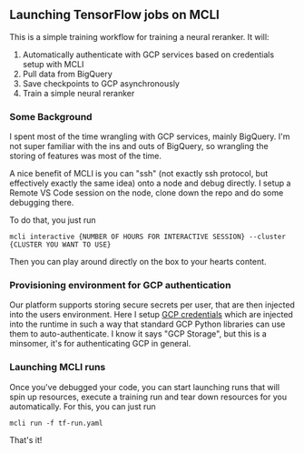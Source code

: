 ## Launching TensorFlow jobs on MCLI

This is a simple training workflow for training a neural reranker. It will:
1. Automatically authenticate with GCP services based on credentials setup with MCLI
2. Pull data from BigQuery
3. Save checkpoints to GCP asynchronously
4. Train a simple neural reranker

### Some Background
I spent most of the time wrangling with GCP services, mainly BigQuery. I'm not super familiar with the ins and outs of BigQuery, so wrangling the storing of features was most of the time.

A nice benefit of MCLI is you can "ssh" (not exactly ssh protocol, but effectively exactly the same idea) onto a node and debug directly. I setup a Remote VS Code session on the node, clone down the repo and do some debugging there.

To do that, you just run 
```
mcli interactive {NUMBER OF HOURS FOR INTERACTIVE SESSION} --cluster {CLUSTER YOU WANT TO USE}
```

Then you can play around directly on the box to your hearts content.

### Provisioning environment for GCP authentication
Our platform supports storing secure secrets per user, that are then injected into the users environment. Here I setup [GCP credentials](https://docs.mosaicml.com/projects/mcli/en/latest/resources/secrets/gcp.html) which are injected into the runtime in such a way that standard GCP Python libraries can use them to auto-authenticate. I know it says "GCP Storage", but this is a minsomer, it's for authenticating GCP in general.

### Launching MCLI runs

Once you've debugged your code, you can start launching runs that will spin up resources, execute a training run and tear down resources for you automatically. For this, you can just run 
```
mcli run -f tf-run.yaml
```

That's it!
